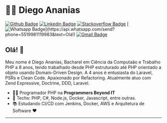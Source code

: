 # :man_technologist: Diego Ananias

[![Github Badge](https://img.shields.io/badge/-Github-000?style=flat-square&logo=Github&logoColor=white&link=https://github.com/diegohsananias)](https://github.com/diegohsananias)
[![Linkedin Badge](https://img.shields.io/badge/-LinkedIn-blue?style=flat-square&logo=Linkedin&logoColor=white&link=https://www.linkedin.com/in/diegoananias//)](https://www.linkedin.com/in/diegoananias//)
[![Stackoverflow Badge](https://img.shields.io/badge/-Stackoverflow-4CA143?style=flat-square&logo=Stackoverflow&logoColor=white&link=https://pt.stackoverflow.com/users/86417/hanania-mizrahi)](https://pt.stackoverflow.com/users/86417/hanania-mizrahi)
[![Whatsapp Badge](https://img.shields.io/badge/-Whatsapp-4CA143?style=flat-square&labelColor=4CA143&logo=whatsapp&logoColor=white&link=https://api.whatsapp.com/send?phone=5519981119983&text=Olá!)](https://api.whatsapp.com/send?phone=5519981119983&text=Olá!)
[![Gmail Badge](https://img.shields.io/badge/-Gmail-c14438?style=flat-square&logo=Gmail&logoColor=white&link=mailto:diegohsananias@gmail.com)](mailto:diegohsananias@gmail.com)

## Olá! 👋

Meu nome é Diego Ananias, Bacharel em Ciência da Computaão e Trabalho PHP a 8 anos, tendo trabalhado desde PHP estruturado até PHP orientado a objeto usando Domain-Driven Design. A 4 anos é entusiasta do Laravel, PSRs e Clean Code. Apaixonado por Refactoring. Atualmente atuo com Zend Expressive, Doctrine, DDD, Laravel.

- :office_worker: Programador PHP na **Programmers Beyond IT**
- :blue_heart: Techs: PHP, C#, Node.js, Docker, Javascript, entre outras.
- :books: Estudando CI/CD com Jenkins, Docker, AWS e Arquitetura de Software :heart:

---
